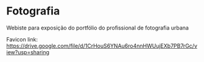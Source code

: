 # Fotografia

Webiste para exposição do portfólio do profissional de fotografia urbana

Favicon link: https://drive.google.com/file/d/1CrHouS6YNAu6ro4nnHWUujEXb7PB7rGc/view?usp=sharing
